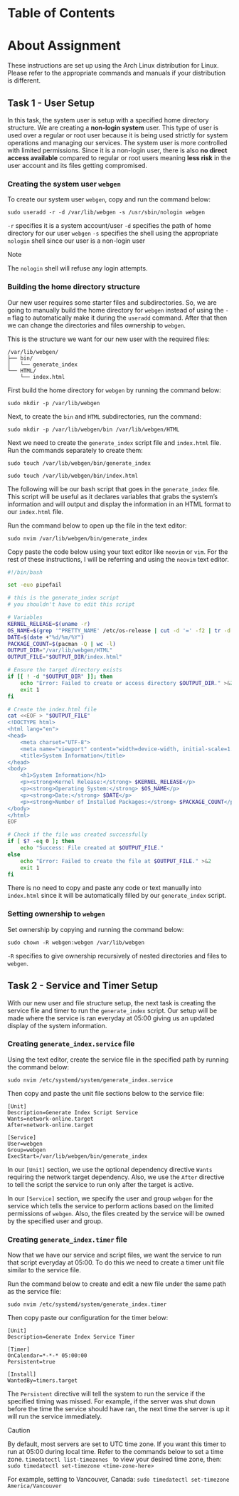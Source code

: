 # Table of Contents


# About Assignment

These instructions are set up using the Arch Linux distribution for Linux. Please refer to the appropriate commands and manuals if your distribution is different.
## Task 1 - User Setup

In this task, the system user is setup with a specified home directory structure. We are creating a **non-login system** user. This type of user is used over a regular or root user because it is being used strictly for system operations and managing our services. The system user is more controlled with limited permissions. Since it is a non-login user, there is also **no direct access available** compared to regular or root users meaning **less risk** in the user account and its files getting compromised.

### Creating the system user `webgen`

To create our system user `webgen`, copy and run the command below:

```
sudo useradd -r -d /var/lib/webgen -s /usr/sbin/nologin webgen
```

`-r` specifies it is a system account/user
`-d` specifies the path of home directory for our user `webgen`
`-s` specifies the shell using the appropriate `nologin` shell since our user is a non-login user

>[!NOTE]
> The `nologin` shell will refuse any login attempts.
### Building the home directory structure

Our new user requires some starter files and subdirectories. So, we are going to manually build the home directory for `webgen` instead of using the `-m` flag to automatically make it during the `useradd` command. After that then we can change the directories and files ownership to `webgen`.

This is the structure we want for our new user with the required files:

```
/var/lib/webgen/
├── bin/ 
│   └── generate_index 
└── HTML/ 
	└── index.html
```

First build the home directory for `webgen` by running the command below:
```
sudo mkdir -p /var/lib/webgen
```

Next, to create the `bin` and `HTML` subdirectories, run the command:
```
sudo mkdir -p /var/lib/webgen/bin /var/lib/webgen/HTML
```

Next we need to create the `generate_index` script file and `index.html` file. Run the commands separately to create them:
```
sudo touch /var/lib/webgen/bin/generate_index

sudo touch /var/lib/webgen/bin/index.html
```

The following will be our bash script that goes in the `generate_index` file. This script will be useful as it declares variables that grabs the system’s information and will output and display the information in an HTML format to our `index.html` file.

Run the command below to open up the file in the text editor:

```
sudo nvim /var/lib/webgen/bin/generate_index
```

Copy paste the code below using your text editor like `neovim` or `vim`.  For the rest of these instructions, I will be referring and using the `neovim` text editor.

```bash
#!/bin/bash

set -euo pipefail

# this is the generate_index script
# you shouldn't have to edit this script

# Variables
KERNEL_RELEASE=$(uname -r)
OS_NAME=$(grep '^PRETTY_NAME' /etc/os-release | cut -d '=' -f2 | tr -d '"')
DATE=$(date +"%d/%m/%Y")
PACKAGE_COUNT=$(pacman -Q | wc -l)
OUTPUT_DIR="/var/lib/webgen/HTML"
OUTPUT_FILE="$OUTPUT_DIR/index.html"

# Ensure the target directory exists
if [[ ! -d "$OUTPUT_DIR" ]]; then
    echo "Error: Failed to create or access directory $OUTPUT_DIR." >&2
    exit 1
fi

# Create the index.html file
cat <<EOF > "$OUTPUT_FILE"
<!DOCTYPE html>
<html lang="en">
<head>
    <meta charset="UTF-8">
    <meta name="viewport" content="width=device-width, initial-scale=1.0">
    <title>System Information</title>
</head>
<body>
    <h1>System Information</h1>
    <p><strong>Kernel Release:</strong> $KERNEL_RELEASE</p>
    <p><strong>Operating System:</strong> $OS_NAME</p>
    <p><strong>Date:</strong> $DATE</p>
    <p><strong>Number of Installed Packages:</strong> $PACKAGE_COUNT</p>
</body>
</html>
EOF

# Check if the file was created successfully
if [ $? -eq 0 ]; then
    echo "Success: File created at $OUTPUT_FILE."
else
    echo "Error: Failed to create the file at $OUTPUT_FILE." >&2
    exit 1
fi
```

There is no need to copy and paste any code or text manually into `index.html` since it will be automatically filled by our `generate_index` script. 

### Setting ownership to `webgen`

Set ownership by copying and running the command below:

```
sudo chown -R webgen:webgen /var/lib/webgen
```

`-R` specifies to give ownership recursively of nested directories and files to `webgen`.

## Task 2 - Service and Timer Setup

With our new user and file structure setup, the next task is creating the service file and timer to run the `generate_index` script. Our setup will be made where the service is ran everyday at 05:00 giving us an updated display of the system information.

### Creating `generate_index.service` file

Using the text editor, create the service file in the specified path by running the command below:

```
sudo nvim /etc/systemd/system/generate_index.service
```

Then copy and paste the unit file sections below to the service file:

```shell
[Unit]
Description=Generate Index Script Service
Wants=network-online.target
After=network-online.target

[Service]
User=webgen
Group=webgen
ExecStart=/var/lib/webgen/bin/generate_index
```

In our `[Unit]` section, we use the optional dependency directive `Wants` requiring the network target dependency. Also, we use the `After` directive to tell the script the service to run only after the target is active.

In our `[Service]` section, we specify the user and group `webgen` for the service which tells the service to perform actions based on the limited permissions of `webgen`. Also, the files created by the service will be owned by the specified user and group.

### Creating `generate_index.timer` file

Now that we have our service and script files, we want the service to run that script everyday at 05:00. To do this we need to create a timer unit file similar to the service file.

Run the command below to create and edit a new file under the same path as the service file:

```
sudo nvim /etc/systemd/system/generate_index.timer
```

Then copy paste our configuration for the timer below:

```shell
[Unit]
Description=Generate Index Service Timer

[Timer]
OnCalendar=*-*-* 05:00:00
Persistent=true

[Install]
WantedBy=timers.target
```

The `Persistent` directive will tell the system to run the service if the specified timing was missed. For example, if the server was shut down before the time the service should have ran, the next time the server is up it will run the service immediately.

>[!CAUTION]
> By default, most servers are set to UTC time zone. If you want this timer to run at 05:00 during local time. Refer to the commands below to set a time zone.
> `timedatectl list-timezones ` to view your desired time zone, then:
> `sudo timedatectl set-timezone <time-zone-here>` 
> 
> For example, setting to Vancouver, Canada:
> `sudo timedatectl set-timezone America/Vancouver`



